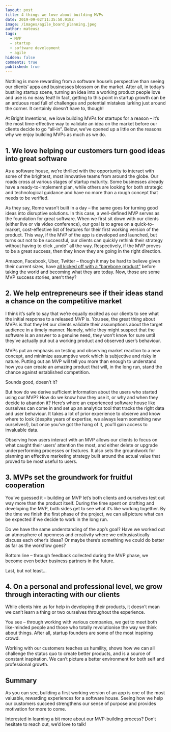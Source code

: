 ```yaml
---
layout: post
title: 4 things we love about building MVPs
date: 2019-09-02T11:35:50.918Z
image: /images/agile_board_planning.jpeg
author: mateusz
tags:
  - MVP
  - startup
  - software development
  - agile
hidden: false
comments: true
published: true
---
```

Nothing is more rewarding from a software house’s perspective than seeing our clients’ apps and businesses blossom on the market. After all, in today’s bustling startup scene, turning an idea into a working product people love and use is no easy feat! In fact, getting to this point in startup growth can be an arduous road full of challenges and potential mistakes lurking just around the corner. It certainly doesn’t have to, though!

At Bright Inventions, we love building MVPs for startups for a reason – it’s the most time-effective way to validate an idea on the market before our clients decide to go “all-in”. Below, we’ve opened up a little on the reasons why we enjoy building MVPs as much as we do.

## **1.  We love helping our customers turn good ideas into great software**

As a software house, we’re thrilled with the opportunity to interact with some of the brightest, most innovative teams from around the globe. Our roads cross at various stages of startup maturity. Some businesses already have a ready-to-implement plan, while others are looking for both strategic and technological guidance and have no more than a rough concept that needs to be verified. 

As they say, Rome wasn’t built in a day – the same goes for turning good ideas into disruptive solutions. In this case, a well-defined MVP serves as the foundation for great software. When we first sit down with our clients (either live or via video conference), our goal is to agree on a quick-to-market, cost-effective list of features for their first working version of the product. This way, if the MVP of the app is developed and launched, but turns out not to be successful, our clients can quickly rethink their strategy without having to click „undo” all the way. Respectively, if the MVP proves to be a great success, then they know they are going in the right direction.

Amazon, Facebook, Uber, Twitter – though it may be hard to believe given their current sizes, have [all kicked off with a “barebone product”](https://generalassemb.ly/blog/businesses-that-started-as-a-minimum-viable-product/) before taking the world and becoming what they are today. Now, those are some MVP success stories, aren’t they?

## **2. We help entrepreneurs see if their ideas stand a chance on the competitive market**

I think it’s safe to say that we’re equally excited as our clients to see what the initial response to a released MVP is.  You see, the great thing about MVPs is that they let our clients validate their assumptions about the target audience in a timely manner. Namely, while they might suspect that the software is an answer to a genuine need, they won’t know for sure until they’ve actually put out a working product and observed user’s behaviour. 

MVPs put an emphasis on testing and observing market reaction to a new concept, and minimize assumptive work which is subjective and risky in nature. Putting out an MVP will tell you more than enough to understand how you can create an amazing product that will, in the long run, stand the chance against established competition. 

Sounds good, doesn’t it? 

But how do we derive sufficient information about the users who started using our MVP? How do we know how they use it, or why and when they decide to abandon it? Here’s where an experienced software house like ourselves can come in and set up an analytics tool that tracks the right data and user behaviour. It takes a lot of prior experience to observe and know where to look (despite years of expertise, we always learn something new ourselves!), but once you’ve got the hang of it, you’ll gain access to invaluable data.

Observing how users interact with an MVP allows our clients to focus on what caught their users’ attention the most, and either delete or upgrade underperforming processes or features. It also sets the groundwork for planning an effective marketing strategy built around the actual value that proved to be most useful to users. 

## **3. MVPs set the groundwork for fruitful cooperation**  

You’ve guessed it – building an MVP let’s both clients and ourselves test out way more than the product itself. During the time spent on drafting and developing the MVP, both sides get to see what it’s like working together. By the time we finish the first phase of the project, we can all picture what can be expected if we decide to work in the long run.

Do we have the same understanding of the app’s goal? Have we worked out an atmosphere of openness and creativity where we enthusiastically discuss each other’s ideas? Or maybe there’s something we could do better as far as the workflow goes?

Bottom line – through feedback collected during the MVP phase, we become even better business partners in the future. 

Last, but not least...

## **4. On a personal and professional level, we grow through interacting with our clients**

While clients hire us for help in developing their products, it doesn’t mean we can’t learn a thing or two ourselves throughout the experience. 

You see – through working with various companies, we get to meet both like-minded people and those who totally revolutionise the way we think about things. After all, startup founders are some of the most inspiring crowd.  

Working with our customers teaches us humility, shows how we can all challenge the status quo to create better products, and is a source of constant inspiration. We can’t picture a better environment for both self and professional growth. 

## Summary

As you can see, building a first working version of an app is one of the most valuable, rewarding experiences for a software house. Seeing how we help our customers succeed strengthens our sense of purpose and provides motivation for more to come.

Interested in learning a bit more about our MVP-building process? Don’t hesitate to reach out, we’d love to talk!